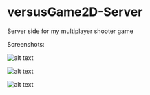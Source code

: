 # versusGame2D-Server
Server side for my multiplayer shooter game

Screenshots:

![alt text](https://github.com/DeltaThreeEight/versusGame2D-Client/blob/master/images/1.png?raw=true)

![alt text](https://github.com/DeltaThreeEight/versusGame2D-Client/blob/master/images/2.png?raw=true)

![alt text](https://github.com/DeltaThreeEight/versusGame2D-Client/blob/master/images/3.png?raw=true)

